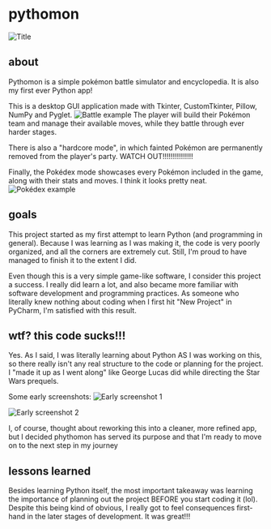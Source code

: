 # pythomon
![Title](title.gif)
 ## about
  Pythomon is a simple pokémon battle simulator and encyclopedia. It is also my first ever Python app!

  This is a desktop GUI application made with Tkinter, CustomTkinter, Pillow, NumPy and Pyglet.
  ![Battle example](battle.gif)
  The player will build their Pokémon team and manage their available moves, while they battle through ever harder stages.

  There is also a "hardcore mode", in which fainted Pokémon are permanently removed from the player's party. WATCH OUT!!!!!!!!!!!!!!!

  Finally, the Pokédex mode showcases every Pokémon included in the game, along with their stats and moves. I think it looks pretty neat.
  ![Pokédex example](dex.gif)

 ## goals
  This project started as my first attempt to learn Python (and programming in general). Because I was learning as I was making it, the code is very poorly organized, and all the corners are extremely cut. Still, I'm proud to have managed to finish it to the extent I did.

  Even though this is a very simple game-like software, I consider this project a success. I really did learn a lot, and also became more familiar with software development and programming practices. As someone who literally knew nothing about coding when I first hit "New Project" in PyCharm, I'm satisfied with this result. 

 ## wtf? this code sucks!!!
  Yes. As I said, I was literally learning about Python AS I was working on this, so there really isn't any real structure to the code or planning for the project. I "made it up as I went along" like George Lucas did while directing the Star Wars prequels.

  Some early screenshots:
  ![Early screenshot 1](early.gif)
  
  ![Early screenshot 2](early2.gif)

  I, of course, thought about reworking this into a cleaner, more refined app, but I decided phythomon has served its purpose and that I'm ready to move on to the next step in my journey
  
 ## lessons learned
  Besides learning Python itself, the most important takeaway was learning the importance of planning out the project BEFORE you start coding it (lol). Despite this being kind of obvious, I really got to feel consequences first-hand in the later stages of development. It was great!!!

